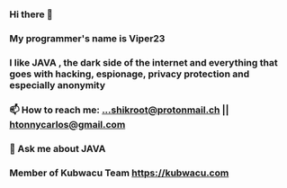 ### Hi there 👋
### My programmer's name is Viper23 

### I like JAVA , the dark side of the internet and everything that goes with hacking, espionage, privacy protection and especially anonymity

### 📫 How to reach me: ...shikroot@protonmail.ch || htonnycarlos@gmail.com
### 💬 Ask me about  JAVA
### Member of Kubwacu Team https://kubwacu.com
<!--
**tonycarlin2306/tonycarlin2306** is a ✨ _special_ ✨ repository because its `README.md` (this file) appears on your GitHub profile.

Here are some ideas to get you started:

- 🔭 I’m currently working on ...
- 🌱 I’m currently learning ..Django and some others library in python like matplolib cryptography ....
 👯 I’m looking to collaborate on ...
- 🤔 I’m looking for help with ...
- 💬 Ask me about ...
- 📫 How to reach me: ...shikroot@protonmail.ch
- 😄 Pronouns: ...
- ⚡ Fun fact: ...
-->
